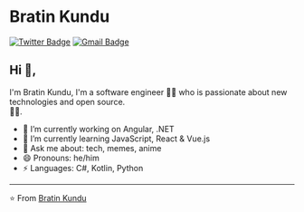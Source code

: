 # Bratin Kundu 
[![Twitter Badge](https://img.shields.io/badge/-@BratinKundu-1ca0f1?style=flat-square&labelColor=1ca0f1&logo=twitter&logoColor=white&link=https://twitter.com/BratinKundu)](https://twitter.com/BratinKundu) 
[![Gmail Badge](https://img.shields.io/badge/-bkundu53@gmail.com-c14438?style=flat-square&logo=Gmail&logoColor=white&link=mailto:kraghav123@gmail.com)](mailto:bkundu3@gmail.com)

## Hi 👋, 
I'm Bratin Kundu, I'm a software engineer 👨‍💻 who is passionate about new technologies and open source.  
🏄‍♂️. 

- 🔭 I’m currently working on Angular, .NET
- 🌱 I’m currently learning JavaScript, React & Vue.js
- 💬 Ask me about: tech, memes, anime
- 😄 Pronouns: he/him
-  ⚡ Languages: C#, Kotlin, Python



---
⭐️ From [Bratin Kundu](https://github.com/bratinkundu)
